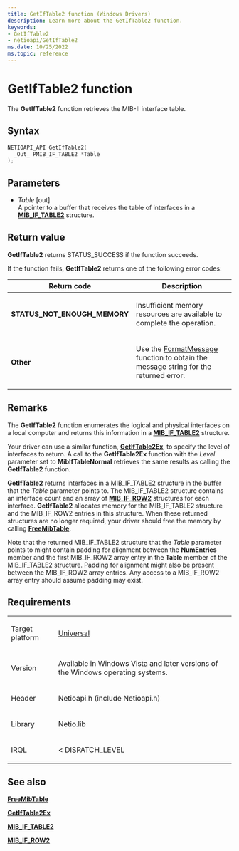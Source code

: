 ```yaml
---
title: GetIfTable2 function (Windows Drivers)
description: Learn more about the GetIfTable2 function.
keywords:
- GetIfTable2
- netioapi/GetIfTable2
ms.date: 10/25/2022
ms.topic: reference
---
```


# GetIfTable2 function

The **GetIfTable2** function retrieves the MIB-II interface table.

## Syntax

``` c++
NETIOAPI_API GetIfTable2(
  _Out_ PMIB_IF_TABLE2 *Table
);
```

## Parameters

- *Table* \[out\]  
   A pointer to a buffer that receives the table of interfaces in a [**MIB\_IF\_TABLE2**](mib-if-table2.md) structure.

## Return value

**GetIfTable2** returns STATUS\_SUCCESS if the function succeeds.

If the function fails, **GetIfTable2** returns one of the following error codes:

<table>
<thead>
<tr class="header">
<th>Return code</th>
<th>Description</th>
</tr>
</thead>
<tbody>
<tr class="odd">
<td><strong>STATUS_NOT_ENOUGH_MEMORY</strong></td>
<td><p>Insufficient memory resources are available to complete the operation.</p></td>
</tr>
<tr class="even">
<td><strong>Other</strong></td>
<td><p>Use the <a href="/windows/win32/api/winbase/nf-winbase-formatmessage">FormatMessage</a> function to obtain the message string for the returned error.</p></td>
</tr>
</tbody>
</table>

## Remarks

The **GetIfTable2** function enumerates the logical and physical interfaces on a local computer and returns this information in a [**MIB\_IF\_TABLE2**](mib-if-table2.md) structure.

Your driver can use a similar function, [**GetIfTable2Ex**](getiftable2ex.md), to specify the level of interfaces to return. A call to the **GetIfTable2Ex** function with the *Level* parameter set to **MibIfTableNormal** retrieves the same results as calling the **GetIfTable2** function.

**GetIfTable2** returns interfaces in a MIB\_IF\_TABLE2 structure in the buffer that the *Table* parameter points to. The MIB\_IF\_TABLE2 structure contains an interface count and an array of [**MIB\_IF\_ROW2**](mib-if-row2.md) structures for each interface. **GetIfTable2** allocates memory for the MIB\_IF\_TABLE2 structure and the MIB\_IF\_ROW2 entries in this structure. When these returned structures are no longer required, your driver should free the memory by calling [**FreeMibTable**](freemibtable.md).

Note that the returned MIB\_IF\_TABLE2 structure that the *Table* parameter points to might contain padding for alignment between the **NumEntries** member and the first MIB\_IF\_ROW2 array entry in the **Table** member of the MIB\_IF\_TABLE2 structure. Padding for alignment might also be present between the MIB\_IF\_ROW2 array entries. Any access to a MIB\_IF\_ROW2 array entry should assume padding may exist.

## Requirements

<table>
<tbody>
<tr class="odd">
<td><p>Target platform</p></td>
<td><a href="/windows-hardware/drivers/develop/target-platforms">Universal</a></td>
</tr>
<tr class="even">
<td><p>Version</p></td>
<td><p>Available in Windows Vista and later versions of the Windows operating systems.</p></td>
</tr>
<tr class="odd">
<td><p>Header</p></td>
<td>Netioapi.h (include Netioapi.h)</td>
</tr>
<tr class="even">
<td><p>Library</p></td>
<td>Netio.lib</td>
</tr>
<tr class="odd">
<td><p>IRQL</p></td>
<td><p>&lt; DISPATCH_LEVEL</p></td>
</tr>
</tbody>
</table>

## See also

[**FreeMibTable**](freemibtable.md)

[**GetIfTable2Ex**](getiftable2ex.md)

[**MIB\_IF\_TABLE2**](mib-if-table2.md)

[**MIB\_IF\_ROW2**](mib-if-row2.md)
